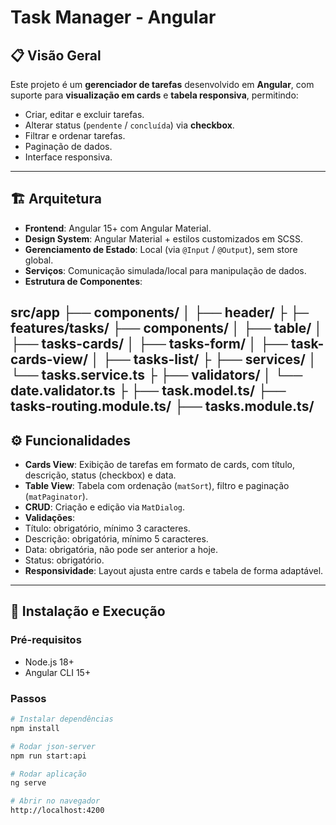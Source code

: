 # Task Manager - Angular

## 📋 Visão Geral
Este projeto é um **gerenciador de tarefas** desenvolvido em **Angular**, com suporte para **visualização em cards** e **tabela responsiva**, permitindo:
- Criar, editar e excluir tarefas.
- Alterar status (`pendente` / `concluída`) via **checkbox**.
- Filtrar e ordenar tarefas.
- Paginação de dados.
- Interface responsiva.

---

## 🏗 Arquitetura
- **Frontend**: Angular 15+ com Angular Material.
- **Design System**: Angular Material + estilos customizados em SCSS.
- **Gerenciamento de Estado**: Local (via `@Input` / `@Output`), sem store global.
- **Serviços**: Comunicação simulada/local para manipulação de dados.
- **Estrutura de Componentes**:

src/app
├── components/
│ ├── header/
├
├─ features/tasks/
├── components/
│ ├── table/
│ ├── tasks-cards/
│ ├── tasks-form/
│ ├── task-cards-view/
│ ├── tasks-list/
├
├── services/
│ └── tasks.service.ts
├
├── validators/
│ └── date.validator.ts
├
├── task.model.ts/
├── tasks-routing.module.ts/
├── tasks.module.ts/
---

## ⚙️ Funcionalidades
- **Cards View**: Exibição de tarefas em formato de cards, com título, descrição, status (checkbox) e data.
- **Table View**: Tabela com ordenação (`matSort`), filtro e paginação (`matPaginator`).
- **CRUD**: Criação e edição via `MatDialog`.
- **Validações**:
- Título: obrigatório, mínimo 3 caracteres.
- Descrição: obrigatória, mínimo 5 caracteres.
- Data: obrigatória, não pode ser anterior a hoje.
- Status: obrigatório.
- **Responsividade**: Layout ajusta entre cards e tabela de forma adaptável.

---

## 🚀 Instalação e Execução

### Pré-requisitos
- Node.js 18+
- Angular CLI 15+

### Passos
```bash
# Instalar dependências
npm install

# Rodar json-server
npm run start:api

# Rodar aplicação
ng serve

# Abrir no navegador
http://localhost:4200